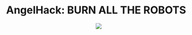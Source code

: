 AngelHack: BURN ALL THE ROBOTS
=========

<div style="text-align: center">
    <img src="http://goo.gl/Qm80Oz" />
</div>
